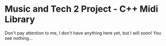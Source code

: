 # Music and Tech 2 Project - C++ Midi Library

Don't pay attention to me, I don't have anything here yet, but I will soon! You see nothing...
